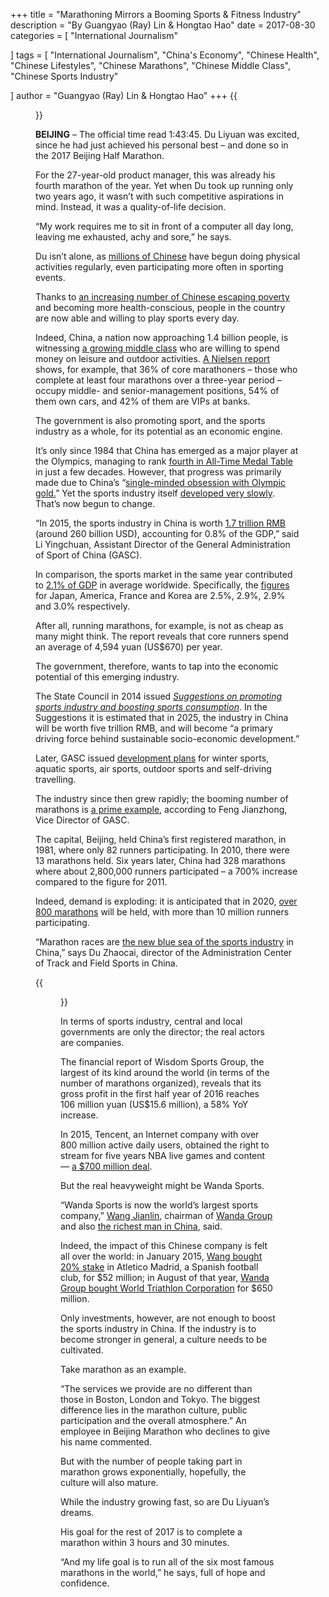+++
title = "Marathoning Mirrors a Booming Sports & Fitness Industry"
description = "By Guangyao (Ray) Lin & Hongtao Hao"
date = 2017-08-30
categories = [
"International Journalism"

]
tags = [
    "International Journalism",
    "China's Economy",
    "Chinese Health",
    "Chinese Lifestyles",
    "Chinese Marathons",
    "Chinese Middle Class",
    "Chinese Sports Industry"

]
author = "Guangyao (Ray) Lin & Hongtao Hao"
+++
{{<figure src="/images/post/liyuan-du.png" title="Marathoning hobbyist Du Liyuan nears the finish-line" caption="Courtesy: Du Liyuan">}}


**BEIJING** – The official time read 1:43:45. Du Liyuan was excited, since he had just achieved his personal best – and done so in the 2017 Beijing Half Marathon.

For the 27-year-old product manager, this was already his fourth marathon of the year. Yet when Du took up running only two years ago, it wasn’t with such competitive aspirations in mind. Instead, it was a quality-of-life decision.

“My work requires me to sit in front of a computer all day long, leaving me exhausted, achy and sore,” he says.

Du isn’t alone, as [millions of Chinese](http://usa.chinadaily.com.cn/epaper/2015-12/31/content_22885583.htm) have begun doing physical activities regularly, even participating more often in sporting events.

Thanks to [an increasing number of Chinese escaping poverty](https://www.project-syndicate.org/commentary/china-end-rural-poverty-by-2020-by-hannah-ryder-1-2017-03) and becoming more health-conscious, people in the country are now able and willing to play sports every day.

Indeed, China, a nation now approaching 1.4 billion people, is witnessing [a growing middle class](https://www.businessinsider.com/chinas-middle-class-is-exploding-2016-8) who are willing to spend money on leisure and outdoor activities. [A Nielsen report](https://www.nielsen.com/cn/en/insights/article/2016/business-opportunity-looms-as-marathon-mania-sweeps-across-china/) shows, for example, that 36% of core marathoners – those who complete at least four marathons over a three-year period – occupy middle- and senior-management positions, 54% of them own cars, and 42% of them are VIPs at banks.

The government is also promoting sport, and the sports industry as a whole, for its potential as an economic engine.

It’s only since 1984 that China has emerged as a major player at the Olympics, managing to rank [fourth in All-Time Medal Table](https://en.wikipedia.org/wiki/Summer_Olympic_Games) in just a few decades. However, that progress was primarily made due to China’s “[single-minded obsession with Olympic gold.](https://www.washingtonpost.com/news/worldviews/wp/2016/08/17/embarrassing-flops-or-true-olympians-is-china-moving-beyond-its-gold-obsession/)” Yet the sports industry itself [developed very slowly](http://www.globaltimes.cn/content/602958.shtml). That’s now begun to change.

“In 2015, the sports industry in China is worth [1.7 trillion RMB](https://www.sohu.com/a/122825597_115239) (around 260 billion USD), accounting for 0.8% of the GDP,” said Li Yingchuan, Assistant Director of the General Administration of Sport of China (GASC).

In comparison, the sports market in the same year contributed to [2.1% of GDP](http://www.chyxx.com/industry/201606/424757.html) in average worldwide. Specifically, the [figures](http://www.askci.com/news/chanye/20160909/11055960949.shtml) for Japan, America, France and Korea are 2.5%, 2.9%, 2.9% and 3.0% respectively.

After all, running marathons, for example, is not as cheap as many might think. The report reveals that core runners spend an average of 4,594 yuan (US$670) per year.

The government, therefore, wants to tap into the economic potential of this emerging industry.

The State Council in 2014 issued [*Suggestions on promoting sports industry and boosting sports consumption*](http://www.gov.cn/zhengce/content/2014-10/20/content_9152.htm). In the Suggestions it is estimated that in 2025, the industry in China will be worth five trillion RMB, and will become “a primary driving force behind sustainable socio-economic development.”

Later, GASC issued [development plans](https://www.sohu.com/a/121159090_503577) for winter sports, aquatic sports, air sports, outdoor sports and self-driving travelling.

The industry since then grew rapidly; the booming number of marathons is [a prime example](http://sports.sina.com.cn/others/others/2015-12-09/doc-ifxmihae9318678.shtml), according to Feng Jianzhong, Vice Director of GASC.

The capital, Beijing, held China’s first registered marathon, in 1981, where only 82 runners participating. In 2010, there were 13 marathons held. Six years later, China had 328 marathons where about 2,800,000 runners participated – a 700% increase compared to the figure for 2011.

Indeed, demand is exploding: it is anticipated that in 2020, [over 800 marathons](http://news.163.com/17/0429/18/CJ77CN2D00018AOQ.html) will be held, with more than 10 million runners participating.

“Marathon races are [the new blue sea of the sports industry](https://sports.qq.com/a/20170103/036030.htm) in China,” says Du Zhaocai, director of the Administration Center of Track and Field Sports in China.

{{<figure src="/images/post/marathons-number.png" title="Growing number of marathons in China" caption="Data drawn from anhuinews.com, sohu.com, and other sources; Graphic by Hongtao Hao">}}

In terms of sports industry, central and local governments are only the director; the real actors are companies.

The financial report of Wisdom Sports Group, the largest of its kind around the world (in terms of the number of marathons organized), reveals that its gross profit in the first half year of 2016 reaches 106 million yuan (US$15.6 million), a 58% YoY increase.

In 2015, Tencent, an Internet company with over 800 million active daily users, obtained the right to stream for five years NBA live games and content — [a $700 million deal](https://awfulannouncing.com/2015/nba-set-earn-700-million-chinese-streaming-deal-tencent.html).

But the real heavyweight might be Wanda Sports.

“Wanda Sports is now the world’s largest sports company,” [Wang Jianlin](https://en.wikipedia.org/wiki/Wang_Jianlin), chairman of [Wanda Group](https://en.wikipedia.org/wiki/Wanda_Group) and also [the richest man in China](http://www.china.org.cn/top10/2017-03/14/content_40455443_10.htm), said.

Indeed, the impact of this Chinese company is felt all over the world: in January 2015, [Wang bought 20% stake](https://www.bbc.com/news/business-30910664) in Atletico Madrid, a Spanish football club, for $52 million; in August of that year, [Wanda Group bought World Triathlon Corporation](https://www.prnewswire.com/news-releases/wanda-group-acquires-world-triathlon-corporation-for-650-million-300134013.html) for $650 million.

Only investments, however, are not enough to boost the sports industry in China. If the industry is to become stronger in general, a culture needs to be cultivated.

Take marathon as an example.

“The services we provide are no different than those in Boston, London and Tokyo. The biggest difference lies in the marathon culture, public participation and the overall atmosphere.” An employee in Beijing Marathon who declines to give his name commented.

But with the number of people taking part in marathon grows exponentially, hopefully, the culture will also mature.

While the industry growing fast, so are Du Liyuan’s dreams.

His goal for the rest of 2017 is to complete a marathon within 3 hours and 30 minutes.

“And my life goal is to run all of the six most famous marathons in the world,” he says, full of hope and confidence.